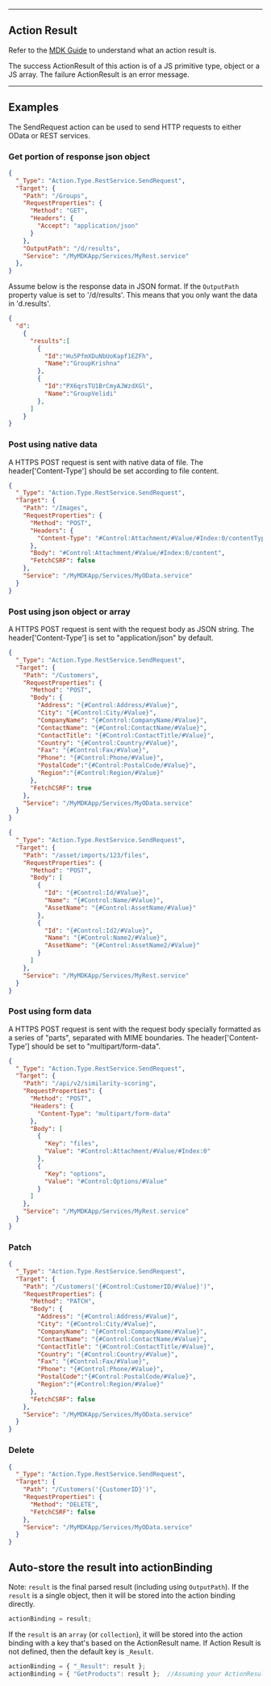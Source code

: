 
----
## Action Result
Refer to the [MDK Guide](https://help.sap.com/doc/f53c64b93e5140918d676b927a3cd65b/Cloud/en-US/docs-en/guides/getting-started/mdk/development/action-binding-and-result.html#action-results) to understand what an action result is.

The success ActionResult of this action is of a JS primitive type, object or a JS array. The failure ActionResult is an error message.

----
## Examples

The SendRequest action can be used to send HTTP requests to either OData or REST services.

### Get portion of response json object

```json
{
  "_Type": "Action.Type.RestService.SendRequest",
  "Target": {
    "Path": "/Groups",
    "RequestProperties": {
      "Method": "GET",
      "Headers": {
        "Accept": "application/json"
      }
    },
    "OutputPath": "/d/results",
    "Service": "/MyMDKApp/Services/MyRest.service"
  },
}      
```

Assume below is the response data in JSON format. If the `OutputPath` property value is set to '/d/results'. This means that you only want the data in 'd.results'. 

```json
{
  "d":
    {
      "results":[
        {
          "Id":"Hu5PfmXDuNbUoKapf1EZFh",
          "Name":"GroupKrishna"
        },
        {
          "Id":"PX6qrsTU1BrCmyAJWzdXGl",
          "Name":"GroupVelidi"
        },
      ]
    }
}
```

### Post using native data

A HTTPS POST request is sent with native data of file. The header['Content-Type'] should be set according to file content.

```json
{
  "_Type": "Action.Type.RestService.SendRequest",
  "Target": {
    "Path": "/Images",
    "RequestProperties": {
      "Method": "POST",
      "Headers": {
        "Content-Type": "#Control:Attachment/#Value/#Index:0/contentType"
      },
      "Body": "#Control:Attachment/#Value/#Index:0/content",
      "FetchCSRF": false
    },
    "Service": "/MyMDKApp/Services/MyOData.service"
  }
}
```

### Post using json object or array

A HTTPS POST request is sent with the request body as JSON string. The header['Content-Type'] is set to "application/json" by default.

```json
{
  "_Type": "Action.Type.RestService.SendRequest",
  "Target": {
    "Path": "/Customers",
    "RequestProperties": {
      "Method": "POST",
      "Body": {
        "Address": "{#Control:Address/#Value}",
        "City": "{#Control:City/#Value}",
        "CompanyName": "{#Control:CompanyName/#Value}",
        "ContactName": "{#Control:ContactName/#Value}",
        "ContactTitle": "{#Control:ContactTitle/#Value}",
        "Country": "{#Control:Country/#Value}",
        "Fax": "{#Control:Fax/#Value}",
        "Phone": "{#Control:Phone/#Value}",
        "PostalCode":"{#Control:PostalCode/#Value}",
        "Region":"{#Control:Region/#Value}"
      },
      "FetchCSRF": true
    },
    "Service": "/MyMDKApp/Services/MyOData.service"
  }
}
```

```json
{
  "_Type": "Action.Type.RestService.SendRequest",
  "Target": {
    "Path": "/asset/imports/123/files",
    "RequestProperties": {
      "Method": "POST",
      "Body": [
        {
          "Id": "{#Control:Id/#Value}",
          "Name": "{#Control:Name/#Value}",
          "AssetName": "{#Control:AssetName/#Value}"
        },
        {
          "Id": "{#Control:Id2/#Value}",
          "Name": "{#Control:Name2/#Value}",
          "AssetName": "{#Control:AssetName2/#Value}"
        }
      ]
    },
    "Service": "/MyMDKApp/Services/MyRest.service"
  }
}
```

### Post using form data

A HTTPS POST request is sent with the request body specially formatted as a series of "parts", separated with MIME boundaries. The header['Content-Type'] should be set to "multipart/form-data".  

```json
{
  "_Type": "Action.Type.RestService.SendRequest",
  "Target": {
    "Path": "/api/v2/similarity-scoring",
    "RequestProperties": {
      "Method": "POST",
      "Headers": {
        "Content-Type": "multipart/form-data"
      },
      "Body": [
        {
          "Key": "files",
          "Value": "#Control:Attachment/#Value/#Index:0"
        },
        {
          "Key": "options",
          "Value": "#Control:Options/#Value"
        }
      ]
    },
    "Service": "/MyMDKApp/Services/MyRest.service"
  }
}
```

### Patch

```json
{
  "_Type": "Action.Type.RestService.SendRequest",
  "Target": {
    "Path": "/Customers('{#Control:CustomerID/#Value}')",
    "RequestProperties": {
      "Method": "PATCH",
      "Body": {
        "Address": "{#Control:Address/#Value}",
        "City": "{#Control:City/#Value}",
        "CompanyName": "{#Control:CompanyName/#Value}",
        "ContactName": "{#Control:ContactName/#Value}",
        "ContactTitle": "{#Control:ContactTitle/#Value}",
        "Country": "{#Control:Country/#Value}",
        "Fax": "{#Control:Fax/#Value}",
        "Phone": "{#Control:Phone/#Value}",
        "PostalCode":"{#Control:PostalCode/#Value}",
        "Region":"{#Control:Region/#Value}"
      },
      "FetchCSRF": false
    },
    "Service": "/MyMDKApp/Services/MyOData.service"
  }
}
```

### Delete

```json
{
  "_Type": "Action.Type.RestService.SendRequest",
  "Target": {
    "Path": "/Customers('{CustomerID}')",
    "RequestProperties": {
      "Method": "DELETE",
      "FetchCSRF": false
    },
    "Service": "/MyMDKApp/Services/MyOData.service"
  }
}
```

## Auto-store the result into actionBinding

Note: `result` is the final parsed result (including using `OutputPath`). 
If the `result` is a single object, then it will be stored into the action binding directly.

```js
actionBinding = result;
```

If the `result` is an `array` (or `collection`), it will be stored into the action binding with a key that's based on the ActionResult name. If Action Result is not defined, then the default key is `_Result`.

```js 
actionBinding = { "_Result": result }; 
actionBinding = { "GetProducts": result };  //Assuming your ActionResult name is GetProducts
```
